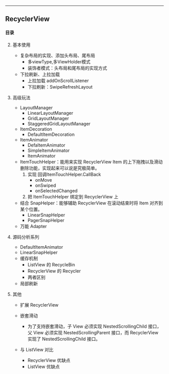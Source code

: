 
---
RecyclerView
---

#### 目录

2. 基本使用
    - 复杂布局的实现、添加头布局、尾布局
        - 多viewType,多ViewHolder模式
        - 装饰者模式：头布局和尾布局的实现方式
    - 下拉刷新、上拉加载
        - 上拉加载 addOnScrollListener
        - 下拉刷新：SwipeRefreshLayout

3. 高级玩法
   - LayoutManager
        - LinearLayoutManager
        - GridLayoutManager
        - StaggeredGridLayoutManager
   - ItemDecoration
        - DefaultItemDecoration
   - ItemAnimator
        - DefaItemAnimator
        - SimpleItemAnimator
        - ItemAnimator
   - ItemTouchHelper：能用来实现 RecyclerView Item 的上下拖拽以及滑动删除功能，实现起来可以说是究极简单。
        1. 实现 回调ItemTouchHelper.CallBack
            - onMove
            - onSwiped
            - onSelectedChanged
        2. 把 ItemTouchHelper 绑定到 RecyclerView 上
   - 结合 SnapHelper：能够辅助 RecyclerView 在滚动结束时将 Item 对齐到某个位置。
        - LinearSnapHelper
        - PagerSnapHelper
   - 万能 Adapter

4. 源码分析系列

   - DefaultItemAnimator
   - LinearSnapHelper
   - 缓存机制
     - ListView 的 RecycleBin
     - RecyclerView 的 Recycler
     - 两者区别
   - 局部刷新

5. 其他

   - 扩展 RecyclerView

   - 嵌套滑动
        -   为了支持嵌套滑动，子 View 必须实现 NestedScrollingChild 接口，父 View 必须实现 NestedScrollingParent 接口，而 RecyclerView 实现了 NestedScrollingChild 接口。
   - 与 ListView 对比
     - RecyclerView 优缺点
     - ListView 优缺点